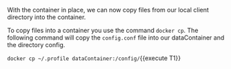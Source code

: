 With the container in place, we can now copy files from our local client directory into the container.

To copy files into a container you use the command `docker cp`. The following command will copy the `config.conf` file 
into our dataContainer and the directory config.

`docker cp ~/.profile dataContainer:/config/`{{execute T1}}